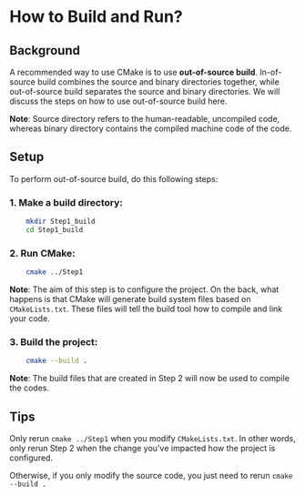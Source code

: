 # How to Build and Run?

## Background

A recommended way to use CMake is to use **out-of-source build**. In-of-source build combines the source and binary directories together, while out-of-source build separates the source and binary directories. We will discuss the steps on how to use out-of-source build here. 

**Note**: Source directory refers to the human-readable, uncompiled code, whereas binary directory contains the compiled machine code of the code. 

## Setup
To perform out-of-source build, do this following steps:

### 1. Make a build directory:
```bash
    mkdir Step1_build 
    cd Step1_build
```

### 2. Run CMake:
```bash
    cmake ../Step1
```
**Note**: The aim of this step is to configure the project. On the back, what happens is that CMake will generate build system files based on `CMakeLists.txt`. These files will tell the build tool how to compile and link your code. 

### 3. Build the project:
```bash
    cmake --build .
```
**Note**: The build files that are created in Step 2 will now be used to compile the codes. 


## Tips

Only rerun `cmake ../Step1` when you modify `CMakeLists.txt`. In other words, only rerun Step 2 when the change you've impacted how the project is configured. 

Otherwise, if you only modify the source code, you just need to rerun `cmake --build .`
